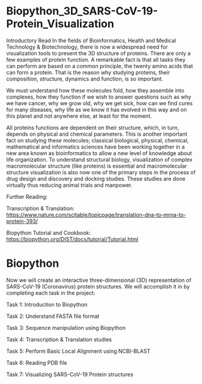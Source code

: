 # Biopython_3D_SARS-CoV-19-Protein_Visualization

Introductory Read
In the fields of Bioinformatics, Health and Medical Technology & Biotechnology, there is now a widespread need for visualization tools to present the 3D structure of proteins. There are only a few examples of protein function. A remarkable fact is that all tasks they can perform are based on a common principle, the twenty amino acids that can form a protein. That is the reason why studying proteins, their composition, structure, dynamics and function, is so important.

We must understand how these molecules fold, how they assemble into complexes, how they function if we wish to answer questions such as why we have cancer, why we grow old, why we get sick, how can we find cures for many diseases, why life as we know it has evolved in this way and on this planet and not anywhere else, at least for the moment. 
 
 All proteins functions are dependent on their structure, which, in turn, depends on physical and chemical parameters. This is another important fact on studying these molecules; classical biological, physical, chemical, mathematical and informatics sciences have been working together in a new area known as bioinformatics to allow a new level of knowledge about life organization. To understand structural biology, visualization of complex macromolecular structure (like proteins) is essential and macromolecular structure visualization is also now one of the primary steps in the process of drug design and discovery and docking studies. These studies are done virtually thus reducing animal trials and manpower.

Further Reading:

Transcription & Translation: https://www.nature.com/scitable/topicpage/translation-dna-to-mrna-to-protein-393/

Biopython Tutorial and Cookbook: https://biopython.org/DIST/docs/tutorial/Tutorial.html

# Biopython
Now we will create an interactive three-dimensional (3D) representation of SARS-CoV-19 (Coronavirus) protein structures. We will accomplish it in by completing each task in the project:

Task 1: Introduction to Biopython

Task 2: Understand FASTA file format

Task 3: Sequence manipulation using Biopython

Task 4: Transcription & Translation studies

Task 5: Perform Basic Local Alignment using NCBI-BLAST

Task 6: Reading PDB file

Task 7: Visualizing SARS-CoV-19 Protein structures
